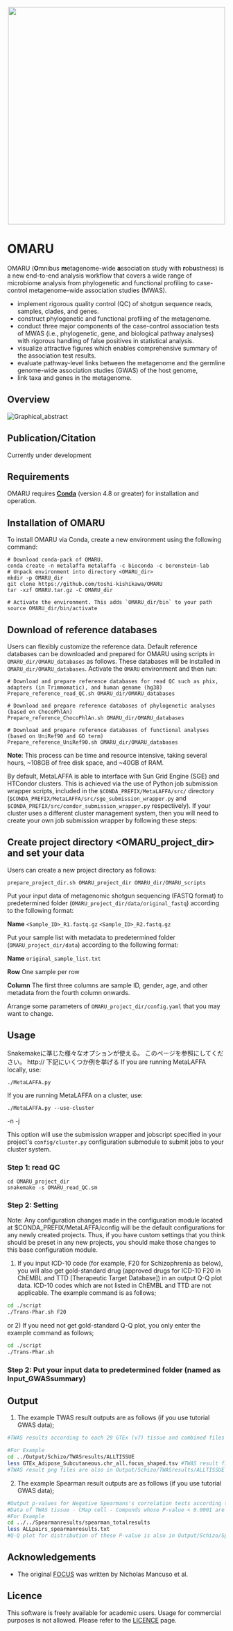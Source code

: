 <p align="center">
  <img width="500" src="https://user-images.githubusercontent.com/78953113/122951074-f5b9c300-d3b7-11eb-852c-7da153bc4ee0.jpg" />
</p>

# OMARU
OMARU (**O**mnibus **m**etagenome-wide **a**ssociation study with **r**ob**u**stness) is a new end-to-end analysis workflow that covers a wide range of microbiome analysis from phylogenetic and functional profiling to case-control metagenome-wide association studies (MWAS).

- implement rigorous quality control (QC) of shotgun sequence reads, samples, clades, and genes.
- construct phylogenetic and functional profiling of the metagenome. 
- conduct three major components of the case-control association tests of MWAS (i.e., phylogenetic, gene, and biological pathway analyses) with rigorous handling of false positives in statistical analysis.
- visualize attractive figures which enables comprehensive summary of the association test results.
- evaluate pathway-level links between the metagenome and the germline genome-wide association studies (GWAS) of the host genome, 
- link taxa and genes in the metagenome. 

## Overview
![Graphical_abstract](https://user-images.githubusercontent.com/78953113/122957772-39fb9200-d3bd-11eb-86d0-f2421ab638a7.png)

## Publication/Citation
Currently under development


## Requirements
OMARU requires [**Conda**](https://docs.conda.io/projects/conda/en/latest/user-guide/install/index.html) (version 4.8 or greater) for installation and operation.


## Installation of OMARU
To install OMARU via Conda, create a new environment using the following command:

    # Download conda-pack of OMARU.
    conda create -n metalaffa metalaffa -c bioconda -c borenstein-lab
    # Unpack environment into directory <OMARU_dir>
    mkdir -p OMARU_dir
    git clone https://github.com/toshi-kishikawa/OMARU
    tar -xzf OMARU.tar.gz -C OMARU_dir

    # Activate the environment. This adds `OMARU_dir/bin` to your path
    source OMARU_dir/bin/activate
    
## Download of reference databases 

 Users can flexibly customize the reference data. Default reference databases can be downloaded and prepared for OMARU using scripts in `OMARU_dir/OMARU_databases` as follows. These databases will be installed in `OMARU_dir/OMARU_databases`. Activate the `OMARU` environment and then run:

    # Download and prepare reference databases for read QC such as phix, adapters (in Trimmomatic), and human genome (hg38)
    Prepare_reference_read_QC.sh OMARU_dir/OMARU_databases
    
    # Download and prepare reference databases of phylogenetic analyses (based on ChocoPhlAn)
    Prepare_reference_ChocoPhlAn.sh OMARU_dir/OMARU_databases
    
    # Download and prepare reference databases of functional analyses (based on UniRef90 and GO term)
    Prepare_reference_UniRef90.sh OMARU_dir/OMARU_databases

**Note**: This process can be time and resource intensive, taking several hours, ~108GB of free disk space, and ~40GB of RAM.

By default, MetaLAFFA is able to interface with Sun Grid Engine (SGE) and HTCondor clusters. This is achieved via the use of Python job submission wrapper scripts, included in the `$CONDA_PREFIX/MetaLAFFA/src/` directory (`$CONDA_PREFIX/MetaLAFFA/src/sge_submission_wrapper.py` and `$CONDA_PREFIX/src/condor_submission_wrapper.py` respectively). If your cluster uses a different cluster management system, then you will need to create your own job submission wrapper by following these steps:

## Create project directory <OMARU_project_dir> and set your data
Users can create a new project directory as follows:

    prepare_project_dir.sh OMARU_project_dir OMARU_dir/OMARU_scripts

Put your input data of metagenomic shotgun sequencing (FASTQ format) to predetermined folder (`OMARU_project_dir/data/original_fastq`) according to the following format:

**Name** `<Sample_ID>_R1.fastq.gz` `<Sample_ID>_R2.fastq.gz`

Put your sample list with metadata to predetermined folder (`OMARU_project_dir/data`) according to the following format:

**Name** `original_sample_list.txt`

**Row**  One sample per row

**Column** The first three columns are sample ID, gender, age, and other metadata from the fourth column onwards.

Arrange some parameters of `OMARU_project_dir/config.yaml` that you may want to change. 


## Usage

Snakemakeに準じた様々なオプションが使える。
このページを参照にしてください。 http://
下記にいくつか例を挙げる
If you are running MetaLAFFA locally, use:

    ./MetaLAFFA.py

If you are running MetaLAFFA on a cluster, use:

    ./MetaLAFFA.py --use-cluster

-n
-j


This option will use the submission wrapper and jobscript specified in your project's `config/cluster.py` configuration submodule to submit jobs to your cluster system.

### Step 1: read QC

<!-- -->

    cd OMARU_project_dir
    snakemake -s OMARU_read_QC.sm 


### Step 2: Setting

Note: Any configuration changes made in the configuration module located at $CONDA_PREFIX/MetaLAFFA/config will be the default configurations for any newly created projects. Thus, if you have custom settings that you think should be preset in any new projects, you should make those changes to this base configuration module.

1) If you input ICD-10 code (for example, F20 for Schizophrenia as below), you will also get gold-standard drug (approved drugs for ICD-10 F20 in ChEMBL and TTD [Therapeutic Target Database]) in an output Q-Q plot data.
ICD-10 codes which are not listed in ChEMBL and TTD are not applicable.
The example command is as follows;
```bash
cd ./script
./Trans-Phar.sh F20
```

or 2) If you need not get gold-standard Q-Q plot, you only enter the example command as follows;
```bash
cd ./script
./Trans-Phar.sh
```

### Step 2: Put your input data to predetermined folder (named as Input_GWASsummary)
## Output

1) The example TWAS result outputs are as follows (if you use tutorial GWAS data);

```bash
#TWAS results according to each 29 GTEx (v7) tissue and combined files from all 29 tissues at Output/Schizo/TWASresults.

#For Example
cd ../Output/Schizo/TWASresults/ALLTISSUE
less GTEx_Adipose_Subcutaneous.chr_all.focus_shaped.tsv #TWAS result file (shaped), file format is described in https://github.com/bogdanlab/focus/wiki/Fine-mapping-TWAS-associations
#TWAS result png files are also in Output/Schizo/TWASresults/ALLTISSUE
```

2) The example Spearman result outputs are as follows (if you use tutorial GWAS data);

```bash
#Output p-values for Negative Spearmans's correlation tests according to total 308,872 pairs of TWAS tissue - CMap cell - Compunds
#Data of TWAS tissue - CMap cell - Compunds whose P-value < 0.0001 are in Output/Schizo/Spearmanresults/spearman_eachpair_results and Output/Schizo/Spearmanresults/spearman_eachpair_coplots
#For Example
cd ../../Spearmanresults/spearman_totalresults
less ALLpairs_spearmanresults.txt
#Q-Q plot for distribution of these P-value is also in Output/Schizo/Spearmanresults/spearman_totalresults
```

## Acknowledgements
* The original [FOCUS](https://github.com/bogdanlab/focus) was written by Nicholas Mancuso et al.

## Licence
This software is freely available for academic users. Usage for commercial purposes is not allowed.
Please refer to the [LICENCE](https://github.com/konumat/Trans-Phar/blob/master/LICENSE.md/LICENSE.md) page.

